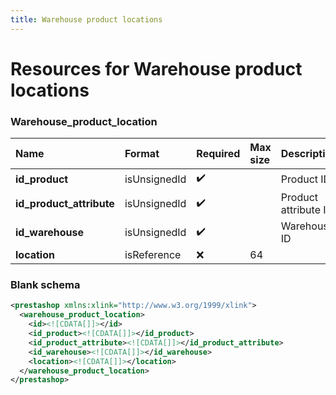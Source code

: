 ```yaml
---
title: Warehouse product locations
---
```


# Resources for Warehouse product locations

### Warehouse_product_location

|           Name           |    Format    | Required | Max size |     Description      |
| :----------------------- | :----------- | :------- | :------- | :------------------- |
| **id_product**           | isUnsignedId | ✔️       |          | Product ID           |
| **id_product_attribute** | isUnsignedId | ✔️       |          | Product attribute ID |
| **id_warehouse**         | isUnsignedId | ✔️       |          | Warehouse ID         |
| **location**             | isReference  | ❌        | 64       |                      |


### Blank schema

```xml
<prestashop xmlns:xlink="http://www.w3.org/1999/xlink">
  <warehouse_product_location>
    <id><![CDATA[]]></id>
    <id_product><![CDATA[]]></id_product>
    <id_product_attribute><![CDATA[]]></id_product_attribute>
    <id_warehouse><![CDATA[]]></id_warehouse>
    <location><![CDATA[]]></location>
  </warehouse_product_location>
</prestashop>
```


